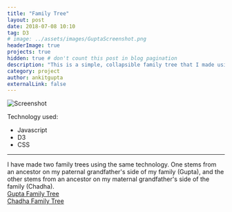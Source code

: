 ```yaml
---
title: "Family Tree"
layout: post
date: 2018-07-08 10:10
tag: D3
# image: ../assets/images/GuptaScreenshot.png
headerImage: true
projects: true
hidden: true # don't count this post in blog pagination
description: "This is a simple, collapsible family tree that I made using D3"
category: project
author: ankitgupta
externalLink: false
---
```


![Screenshot](https://ankit.tech/assets/images/GuptaScreenshot.png)

<!-- Example of project - Collapsable Family Tree - [Demo](http://ankit.tech/gupta-family-tree/d3.html).

--- -->

Technology used:

- Javascript
- D3
- CSS

---
I have made two family trees using the same technology. One stems from an ancestor on my paternal grandfather's side of my family (Gupta), and the other stems from an ancestor on my maternal grandfather's side of the family (Chadha).<br/>
[Gupta Family Tree](http://ankit.tech/gupta-family-tree/d3.html)<br/>
[Chadha Family Tree](http://ankit.tech/chadha-family-tree/d3.html)

